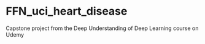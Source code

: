 # FFN_uci_heart_disease
Capstone project from the Deep Understanding of Deep Learning course on Udemy
